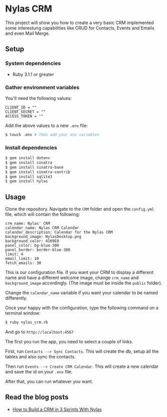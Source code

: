 # Nylas CRM

This project will show you how to create a very basic CRM implemented some interestung capabilities like CRUD for Contacts, Events and Emails and even Mail Merge.

## Setup

### System dependencies

- Ruby 3.1.1 or greater

### Gather environment variables

You'll need the following values:

```text
CLIENT_ID = ""
CLIENT_SECRET = ""
ACCESS_TOKEN = ""
```

Add the above values to a new `.env` file:

```bash
$ touch .env # Then add your env variables
```

### Install dependencies

```bash
$ gem install dotenv
$ gem install sinatra
$ gem install sinatra-base
$ gem install sinatra-contrib
$ gem install sqlite3
$ gem install nylas

```

## Usage

Clone the repository. Navigate to the `CRM` folder and open the `config.yml` file, which will contain the following:

```
crm_name: Nylas' CRM
calendar_name: Nylas CRM Calendar
calendar_description: Calendar for the Nylas CRM
background_image: NylasDesktop.png 
background_color: 4169E0
panel_color: bg-blue-300
panel_border: border-blue-300
limit: 4
email_limit: 10
fetch_emails: 30
```

This is our configuration file. If you want your CRM to display a different name and have a different welcome image, change `crm_name` and `background_image` accordingly. (The image must be inside the `public` folder).

Change the `calendar_name` variable if you want your calendar to be named differently.

Once your happy with the configuration, type the following command on a terminal window: 

```bash
$ ruby nylas_crm.rb
```

And go to `http://localhost:4567`

The first you run the app, you need to select a couple of links.

First, run `Contacts --> Sync Contacts`. This will create the db, setup all the tables and also sync the contacts.

Then run `Events --> Create CRM Calendar`. This will create a new calendar and save the id on your `.env` file.

After that, you can run whatever you want.

## Read the blog posts

- [How to Build a CRM in 3 Sprints With Nylas](https://www.nylas.com/blog/how-to-build-crm-dev/)
